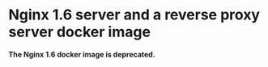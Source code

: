 Nginx 1.6 server and a reverse proxy server docker image
========================================================

**The Nginx 1.6 docker image is deprecated.**

